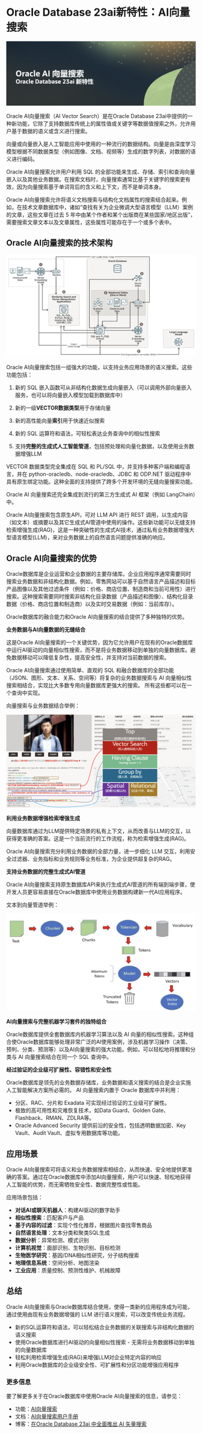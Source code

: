 # Oracle Database 23ai新特性：AI向量搜索
![image-20240509131214416](images/image-20240509131214416.png)

Oracle AI向量搜索（AI Vector Search）是在Oracle Database 23ai中提供的一种新功能，它除了支持数据库传统上的属性值或关键字等数据值搜索之外，允许用户基于数据的语义或含义进行搜索。

向量或向量嵌入是人工智能应用中使用的一种流行的数据结构。向量是由深度学习模型根据不同数据类型（例如图像、文档、视频等）生成的数字列表，对数据的语义进行编码。

Oracle AI向量搜索允许用户利用 SQL 的全部功能来生成、存储、索引和查询向量嵌入以及其他业务数据。在搜索文档时，向量搜索通常比基于关键字的搜索更有效，因为向量搜索基于单词背后的含义和上下文，而不是单词本身。

Oracle AI向量搜索允许将语义文档搜索与结构化文档属性的搜索结合起来。例如，在技术文章数据库中，诸如“查找有关为企业微调大型语言模型（LLM）案例的文章，这些文章在过去 5 年中由某个作者和某个出版商在某些国家/地区出版”，需要搜索文章文本以及文章属性，这些属性可能存在于一个或多个表中。

## Oracle AI向量搜索的技术架构

![image-20240509113712123](images/image-20240509113712123.png)

Oracle AI向量搜索包括一组强大的功能，以支持业务应用场景的语义搜索。这些功能包括：

1. 新的 SQL 嵌入函数可从非结构化数据生成向量嵌入（可以调用外部向量嵌入服务，也可以将向量嵌入模型加载到数据库中）

2. 新的一级**VECTOR数据类型**用于存储向量

3. 新的高性能向量**索引**用于快速近似搜索

4. 新的 SQL 运算符和语法，可轻松表达业务查询中的相似性搜索

5. 支持**完整的生成式人工智能管道**，包括预处理和向量化数据，以及使用业务数据增强LLM

VECTOR 数据类型完全集成在 SQL 和 PL/SQL 中，并支持多种客户端和编程语言，并在 python-oracledb、node-oracledb、JDBC 和 ODP.NET 驱动程序中具有原生绑定功能。这种全面的支持提供了跨多个开发环境的无缝向量搜索功能。

Oracle AI 向量搜索还完全集成到流行的第三方生成式 AI 框架（例如 LangChain）中。

Oracle AI向量搜索包含原生API，可对 LLM API 进行 REST 调用，以生成内容（如文本）或摘要以及其它生成式AI管道中使用的操作。这些新功能可以无缝支持检索增强生成(RAG)，这是一种突破性的生成式AI技术，通过私有业务数据增强大型语言模型(LLM)，来对业务数据上的自然语言问题提供准确的响应。

## Oracle AI向量搜索的优势
Oracle数据库是企业运营和企业数据的主要存储库。企业应用程序通常需要同时搜索业务数据和非结构化数据。例如，零售网站可以基于自然语言产品描述和目标产品图像以及其他过滤条件（例如：价格、商店位置、制造商和当前可用性）进行搜索。这种搜索需要同时搜索非结构化目录数据（产品描述和图像）、结构化目录数据（价格、商店位置和制造商）以及实时交易数据（例如：当前库存）。

Oracle数据库的融合能力和Oracle AI向量搜索的结合提供了多种独特的优势。

**业务数据与AI向量数据的无缝结合**

这是Oracle AI向量搜索的一个关键优势，因为它允许用户在现有的Oracle数据库中运行AI驱动的向量相似性搜索，而不是将业务数据移动到单独的向量数据库。避免数据移动可以降低复杂性，提高安全性，并支持对当前数据的搜索。

Oracle AI向量搜索通过使用简单、直观的 SQL 和融合数据库的全部功能（JSON、图形、文本、关系、空间等）将复杂的业务数据搜索与 AI 向量相似性搜索相结合，实现比大多数专用向量数据库更强大的搜索。 所有这些都可以在一个查询中实现。

向量搜索与业务数据结合举例：

![image-20240509115233999](images/image-20240509115233999.png)

**利用业务数据增强检索增强生成**

向量数据库通过为LLM提供特定场景的私有上下文，从而改善与LLM的交互，以获得更准确的答案。这是一个当前流行的工作流程，称为检索增强生成(RAG)。

Oracle AI向量搜索充分利用业务数据的全部力量，进一步细化 LLM 交互，利用安全过滤器、业务指标和业务规则等业务标准，为企业提供超复杂的RAG。

**支持业务数据的完整生成式AI管道**

Oracle AI向量搜索支持原生数据库API来执行生成式AI管道的所有端到端步骤，使开发人员更容易直接在Oracle数据库中使用业务数据构建新一代AI应用程序。

文本到向量管道举例：

![image-20240509125835919](images/image-20240509125835919.png)

**AI向量搜索与完整机器学习套件的独特组合**

Oracle数据库提供全套数据库内机器学习算法以及 AI 向量的相似性搜索。这种组合使Oracle数据库能够处理非常广泛的AI使用案例，涉及机器学习操作（决策、预判、分类、预测等）以及AI向量搜索的强大功能。例如，可以轻松地将推理和分类与 AI 向量搜索结合在同一个 SQL 查询中。

**经过验证的企业级可扩展性、容错性和安全性**

Oracle数据库是领先的业务数据存储库，业务数据和语义搜索的结合是企业实施人工智能解决方案所必需的。 AI 向量搜索内置于 Oracle 数据库中并利用：

- 分区、RAC、分片和 Exadata 可实现经过验证的工业级可扩展性。
- 极致的高可用性和灾难恢复技术，如Data Guard、Golden Gate、Flashback、RMAN、ZDLRA等。
- Oracle Advanced Security 提供前沿的安全性，包括透明数据加密、Key Vault、Audit Vault、虚拟专用数据库等功能。

## 应用场景
Oracle AI向量搜索可将语义和业务数据搜索相结合，从而快速、安全地提供更准确的答案。通过在Oracle数据库中添加AI向量搜索，用户可以快速、轻松地获得人工智能的优势，而无需牺牲安全性、数据完整性或性能。

应用场景包括：

- **对话AI或聊天机器人**：构建AI驱动的数字助手
- **相似性搜索**：匹配客户与产品
- **基于内容的过滤**：实现个性化推荐，根据图片查找零售商品
- **自然语言处理**：文本分类和聚类SQL生成
- **数据分析**：异常检测、模式识别
- **计算机视觉**：面部识别、生物识别、目标检测
- **生物医学研究**：基因/DNA相似性研究，分子结构搜索
- **地理信息系统**：空间分析、地图渲染
- **工业应用**：质量控制、预测性维护、机械故障
## 总结
Oracle AI向量搜索与Oracle数据库结合使用，使得一类新的应用程序成为可能，通过使用由现有业务数据增强的 LLM 进行语义搜索，可以改变传统业务流程。
- 新的SQL运算符和语法，可以轻松结合业务数据的关联搜索与非结构化数据的语义搜索
- 使用Oracle数据库进行AI驱动的向量相似性搜索 - 无需将业务数据移动到单独的向量数据库
- 轻松利用检索增强生成(RAG)来增强LLM对企业特定内容的响应
- 利用Oracle数据库的企业级安全性、可扩展性和分区功能增强应用程序
### 更多信息
要了解更多关于在Oracle数据库中使用Oracle AI向量搜索的信息，请参见：
- 功能：[AI向量搜索](https://www.oracle.com/database/ai-vector-search/)
- 文档：[AI向量搜索用户手册](https://docs.oracle.com/en/database/oracle/oracle-database/23/vecse)
- 博客：[在Oracle Database 23ai 中全面推出 AI 矢量搜索](https://blogs.oracle.com/database/post/oracle-announces-general-availability-of-ai-vector-search-in-oracle-database-23ai)